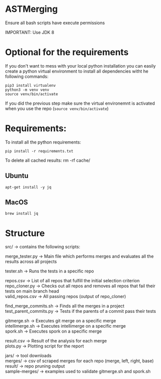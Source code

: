 # ASTMerging
Ensure all bash scripts have execute permissions

IMPORTANT: Use JDK 8
# Optional for the requirements
If you don't want to mess with your local python installation you can easily create a python virtual environment to install all dependencies witht he following commands:
```
pip3 install virtualenv
python3 -m venv venv
source venv/bin/activate
```
If you did the previous step make sure the virtual environemnt is activated when you use the repo (`source venv/bin/activate`)
# Requirements:
To install all the python requirements:
```
pip install -r requirements.txt
```

To delete all cached results:
  rm -rf cache/
## Ubuntu

```
apt-get install -y jq
```

## MacOS

```
brew install jq
```

# Structure

src/ -> contains the following scripts:

merge_tester.py -> Main file which performs merges and evaluates all the results across all projects

tester.sh -> Runs the tests in a specific repo

repos.csv -> List of all repos that fulfill the initial selection criterion  
repo_cloner.py -> Checks out all repos and removes all repos that fail their tests on main branch head  
valid_repos.csv -> All passing repos (output of repo_cloner)

find_merge_commits.sh -> Finds all the merges in a project  
test_parent_commits.py -> Tests if the parents of a commit pass their tests

gitmerge.sh -> Executes git merge on a specific merge  
intellimerge.sh -> Executes intellimerge on a specific merge  
spork.sh -> Executes spork on a specific merge  

result.csv -> Result of the analysis for each merge  
plots.py -> Plotting script for the report

jars/ -> tool downloads  
merges/ -> csv of scraped merges for each repo (merge, left, right, base)  
result/ -> repo pruning output  
sample-merges/ -> examples used to validate gitmerge.sh and spork.sh
